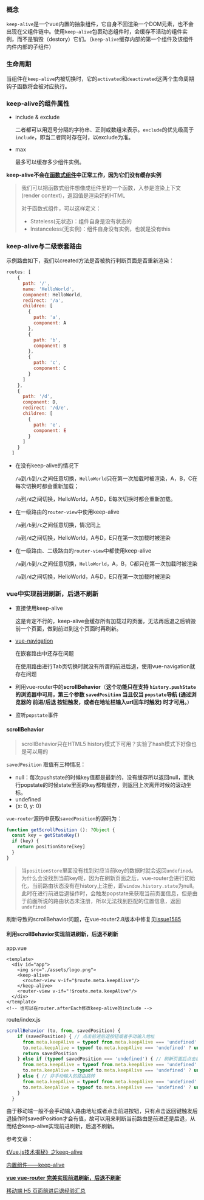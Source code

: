 ### 概念

`keep-alive`是一个vue内置的抽象组件，它自身不回渲染一个DOM元素，也不会出现在父组件链中。使用`keep-alive`包裹动态组件时，会缓存不活动的组件实例，而不是销毁（destory）它们。（`keep-alive`缓存内部的第一个组件及该组件内件内部的子组件）

### 生命周期

当组件在`keep-alive`内被切换时，它的`activated`和`deactivated`这两个生命周期钩子函数将会被对应执行。

### keep-alive的组件属性

- include & exclude

  二者都可以用逗号分隔的字符串、正则或数组来表示。`exclude`的优先级高于`include`，即当二者同时存在时，以exclude为准。

- max

  最多可以缓存多少组件实例。

**keep-alive不会在[函数式组件](https://cn.vuejs.org/v2/guide/render-function.html#%E5%87%BD%E6%95%B0%E5%BC%8F%E7%BB%84%E4%BB%B6)中正常工作，因为它们没有缓存实例**

> 我们可以把函数式组件想像成组件里的一个函数，入参是渲染上下文(render context)，返回值是渲染好的HTML
>
> 对于函数式组件，可以这样定义：
>
> - Stateless(无状态)：组件自身是没有状态的
> - Instanceless(无实例)：组件自身没有实例，也就是没有this



### keep-alive与二级嵌套路由

示例路由如下，我们以created方法是否被执行判断页面是否重新渲染：

```javascript
routes: [
    {
      path: '/',
      name: 'HelloWorld',
      component: HelloWorld,
      redirect: '/a',
      children: [
        {
          path: 'a',
          component: A
        },
        {
          path: 'b',
          component: B
        },
        {
          path: 'c',
          component: C
        }
      ]
    },
    {
      path: '/d',
      component: D,
      redirect: '/d/e',
      children: [
        {
          path: 'e',
          component: E
        }
      ]
    }
  ]
```

- 在没有keep-alive的情况下

  `/a`到`/b`到`/c`之间任意切换，`HelloWorld`只在第一次加载时被渲染，A，B，C在每次切换时都会重新加载；

  `/a`到`/d`之间切换，HelloWorld，A与D，E每次切换时都会重新加载。

- 在一级路由的`router-view`中使用keep-alive

  `/a`到`/b`到`/c`之间任意切换，情况同上

  `/a`到`/d`之间切换，HelloWorld，A与D，E只在第一次加载时被渲染

- 在一级路由、二级路由的`router-view`中都使用keep-alive

  `/a`到`/b`到`/c`之间任意切换，`HelloWorld`，A，B，C都只在第一次加载时被渲染

  `/a`到`/d`之间切换，HelloWorld，A与D，E只在第一次加载时被渲染



### vue中实现前进刷新，后退不刷新

- 直接使用keep-alive

  这是肯定不行的，keep-alive会缓存所有加载过的页面，无法再后退之后销毁前一个页面，做到前进到这个页面时再刷新。

- [vue-navigation](https://juejin.im/entry/597ed87c51882555bf61b38e)

  在嵌套路由中还存在问题

  在使用路由进行Tab页切换时就没有所谓的前进后退，使用vue-navigation就存在问题

- 利用vue-router中的**scrollBehavior**（**这个功能只在支持 `history.pushState` 的浏览器中可用，第三个参数 `savedPosition` 当且仅当 `popstate`导航 (通过浏览器的 前进/后退 按钮触发，或者在地址栏输入url回车时触发) 时才可用。**）

- 监听`popstate`事件

#### scrollBehavior

> scrollBehavior只在HTML5 history模式下可用？实验了hash模式下好像也是可以用的

`savedPosition` 取值有三种情况：

- null：每次pushstate的时候key值都是最新的，没有缓存所以返回null，而执行popstate的时候state里面的key都有缓存，则返回上次离开时候的滚动坐标。
- undefined
- {x: 0, y: 0}

`vue-router`源码中获取`savedPosition`的源码为：

```javascript
function getScrollPosition (): ?Object {
  const key = getStateKey()
  if (key) {
    return positionStore[key]
  }
}
```

> 当`positionStore`里面没有找到对应当前key的数据时就会返回`undefined`。为什么会没找到当前key呢，因为在刷新页面之后，vue-router会进行初始化，当前路由状态没有在history上注册，即`window.history.state`为null。此时在进行前进后退操作时，会触发popstate来获取当前页面信息，但是由于前面所说的路由状态未注册，所以无法找到匹配的位置信息，返回`undefined`

刷新导致的scrollBehavior问题，在vue-router2.8版本中修复见[issue1585](https://github.com/vuejs/vue-router/issues/1585)

#### 利用scrollBehavior实现前进刷新，后退不刷新

app.vue

```vue
<template>
  <div id="app">
    <img src="./assets/logo.png">
    <keep-alive>
      <router-view v-if="$route.meta.keepAlive"/>
    </keep-alive>
    <router-view v-if="!$route.meta.keepAlive"/>
  </div>
</template>
<!-- 也可以在router.afterEach修改keep-alive的include -->
```

route/index.js

```javascript
scrollBehavior (to, from, savedPosition) {
    if (savedPosition) { // 点击前进后退按钮或者手动输入地址
      from.meta.keepAlive = typeof from.meta.keepAlive === 'undefined' ? undefined : false
      to.meta.keepAlive = typeof to.meta.keepAlive === 'undefined' ? undefined : true
      return savedPosition
    } else if (typeof savedPosition === 'undefined') { // 刷新页面后点击前进后退按钮或者手动输入地址
      from.meta.keepAlive = typeof from.meta.keepAlive === 'undefined' ? undefined : false
      to.meta.keepAlive = typeof to.meta.keepAlive === 'undefined' ? undefined : true
    } else { // 非手动输入的路由跳转
      from.meta.keepAlive = typeof from.meta.keepAlive === 'undefined' ? undefined : true
      to.meta.keepAlive = typeof to.meta.keepAlive === 'undefined' ? undefined : false
    }
  }
```

由于移动端一般不会手动输入路由地址或者点击前进按钮，只有点击返回键触发后退操作时savedPosition才会有值，故可以用来判断当前路由是前进还是后退，从而结合keep-alive实现前进刷新，后退不刷新。



参考文章：

[《Vue.js技术揭秘》之keep-alive](https://ustbhuangyi.github.io/vue-analysis/extend/keep-alive.html)

[内置组件——keep-alive](https://cn.vuejs.org/v2/api/#keep-alive)

[**vue vue-router 完美实现前进刷新，后退不刷新**](https://www.imooc.com/article/47625?block_id=tuijian_wz)

[移动端 H5 页面前进后退经验汇总](https://hooray.github.io/posts/20a4f60/)